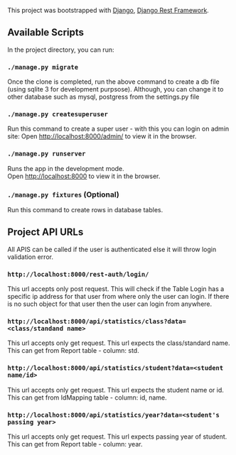 This project was bootstrapped with [Django](https://www.djangoproject.com/), [Django Rest Framework](https://www.django-rest-framework.org/).

## Available Scripts

In the project directory, you can run:

### `./manage.py migrate`

Once the clone is completed, run the above command to create a db file (using sqlite 3 for development purpsose).
Although, you can change it to other database such as mysql, postgress from the settings.py file

### `./manage.py createsuperuser`
Run this command to create a super user - with this you can login on admin site:
Open [http://localhost:8000/admin/](http://localhost:8000/admin/) to view it in the browser.

### `./manage.py runserver`

Runs the app in the development mode.<br>
Open [http://localhost:8000](http://localhost:8000) to view it in the browser.


### `./manage.py fixtures` (Optional)
Run this command to create rows in database tables.


## Project API URLs
All APIS can be called if the user is authenticated else it will throw login validation error.


### `http://localhost:8000/rest-auth/login/`
This url accepts only post request. This will check if the Table Login has a specific ip address for that user from where only the user can login.
If there is no such object for that user then the user can login from anywhere.

### `http://localhost:8000/api/statistics/class?data=<class/standand name>`
This url accepts only get request. This url expects the class/standard name. This can get from Report table - column: std.
### `http://localhost:8000/api/statistics/student?data=<student name/id>`
This url accepts only get request. This url expects the student name or id. This can get from IdMapping table - column: id, name.
### `http://localhost:8000/api/statistics/year?data=<student's passing year>`
This url accepts only get request. This url expects passing year of student. This can get from Report table - column: year.
